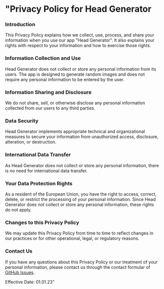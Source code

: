 # "Privacy Policy for Head Generator

### Introduction
This Privacy Policy explains how we collect, use, process, and share your information when you use our app "Head Generator". It also explains your rights with respect to your information and how to exercise those rights.

### Information Collection and Use
Head Generator does not collect or store any personal information from its users. The app is designed to generate random images and does not require any personal information to be entered by the user.

### Information Sharing and Disclosure
We do not share, sell, or otherwise disclose any personal information collected from our users to any third parties.

### Data Security
Head Generator implements appropriate technical and organizational measures to secure your information from unauthorized access, disclosure, alteration, or destruction.

### International Data Transfer
As Head Generator does not collect or store any personal information, there is no need for international data transfer.

### Your Data Protection Rights
As a resident of the European Union, you have the right to access, correct, delete, or restrict the processing of your personal information. Since Head Generator does not collect or store any personal information, these rights do not apply.

### Changes to this Privacy Policy
We may update this Privacy Policy from time to time to reflect changes in our practices or for other operational, legal, or regulatory reasons.

### Contact Us
If you have any questions about this Privacy Policy or our treatment of your personal information, please contact us through the contact formular of [GitHub Issues](https://github.com/YunaBraska/Heat-Generator-App/issues/new/choose).

Effective Date: 01.01.23"
